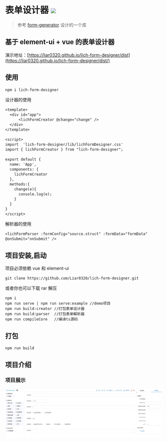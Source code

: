 # 表单设计器 ![](https://img.shields.io/badge/npm-1.0.0-blue)

> 参考 [form-generator](https://github.com/JakHuang/form-generator) 设计的一个库

## 基于 element-ui + vue 的表单设计器

演示地址：[https://liar0320.github.io/lich-form-designer/dist](https://liar0320.github.io/lich-form-designer/dist/)

## 使用

```bash
npm i lich-form-designer
```

设计器的使用

```vue
<template>
  <div id="app">
      <lichFormCreator @change="change" />
  </div>
</template>

<script>
import  'lich-form-designer/lib/lichFormDesigner.css'
import { lichFormCreator } from "lich-form-designer";

export default {
  name: 'App',
  components: {
    lichFormCreator
  },
  methods:{
    change(e){
      console.log(e);
    }
  }
}
</script>
```

解析器的使用

```vue
<lichFormParser :formConfig="source.struct" :formData="formData" @onSubmit="onSubmit" />
```

## 项目安装,启动

项目必须依赖 vue 和 element-ui

```
git clone https://github.com/Liar0320/lich-form-designer.git
```

或者你也可以下载 rar 解压

```
npm i
npm run serve | npm run serve:example //demo项目
npm run build:creator //打包表单设计器
npm run build:parser  //打包表单解析器
npm run compileCore   //编译ts源码
```

## 打包

```bash
npm run build
```

## 项目介绍

### 项目展示

![首页](./home.jpg)

